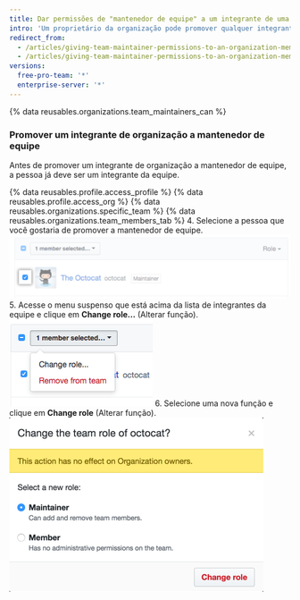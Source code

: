 ```yaml
---
title: Dar permissões de "mantenedor de equipe" a um integrante de uma organização
intro: 'Um proprietário da organização pode promover qualquer integrante a *mantenedor de equipe*, oferecendo a ele um subconjunto de privilégios existentes para proprietários de organizações.'
redirect_from:
  - /articles/giving-team-maintainer-permissions-to-an-organization-member-early-access-program/
  - /articles/giving-team-maintainer-permissions-to-an-organization-member
versions:
  free-pro-team: '*'
  enterprise-server: '*'
---
```


{% data reusables.organizations.team_maintainers_can %}

### Promover um integrante de organização a mantenedor de equipe

Antes de promover um integrante de organização a mantenedor de equipe, a pessoa já deve ser um integrante da equipe.

{% data reusables.profile.access_profile %}
{% data reusables.profile.access_org %}
{% data reusables.organizations.specific_team %}
{% data reusables.organizations.team_members_tab %}
4. Selecione a pessoa que você gostaria de promover a mantenedor de equipe. ![Caixa de seleção ao lado de integrante de organização](/assets/images/help/teams/team-member-check-box.png)
5. Acesse o menu suspenso que está acima da lista de integrantes da equipe e clique em **Change role...** (Alterar função). ![Menu suspenso com opção change role (alterar função)](/assets/images/help/teams/bulk-edit-drop-down.png)
6. Selecione uma nova função e clique em **Change role** (Alterar função). ![Botão de rádio para funções de Mantendor ou Integrante](/assets/images/help/teams/team-role-modal.png)
